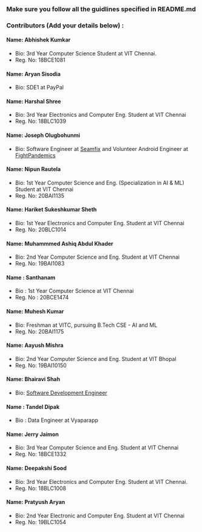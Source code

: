 ### Make sure you follow all the guidlines specified in README.md


### Contributors (Add your details below) :

#### Name: Abhishek Kumkar
 - Bio: 3rd Year Computer Science Student at VIT Chennai.
 - Reg. No: 18BCE1081
 
 #### Name: Aryan Sisodia
 - Bio: SDE1 at PayPal
 
 #### Name: Harshal Shree
 - Bio: 3rd Year Electronics and Computer Eng. Student at VIT Chennai
 - Reg. No: 18BLC1039
 
 #### Name: Joseph Olugbohunmi
 - Bio: Software Engineer at [Seamfix](https://github.com/seamfix/) and Volunteer Android Engineer at [FightPandemics](https://github.com/fightpandemics)

 #### Name: Nipun Rautela
 - Bio: 1st Year Computer Science and Eng. (Specialization in AI & ML) Student at VIT Chennai
 - Reg. No: 20BAI1135

#### Name: Hariket Sukeshkumar Sheth
 - Bio: 1st Year Electronics and Computer Eng. Student at VIT Chennai
 - Reg. No: 20BLC1014

#### Name: Muhammmed Ashiq Abdul Khader
- Bio: 2nd Year Computer Science and  Eng. Student at VIT Chennai
- Reg. No: 19BAI1083

 #### Name : Santhanam
  - Bio : 1st Year Computer Science at VIT Chennai
  - Reg. No : 20BCE1474

#### Name: Muhesh Kumar
 - Bio: Freshman at VITC, pursuing B.Tech CSE - AI and ML
 - Reg. No: 20BAI1175

 #### Name: Aayush Mishra
- Bio: 2nd Year Computer Science and  Eng. Student at VIT Bhopal
- Reg. No: 19BAI10150

#### Name: Bhairavi Shah
- Bio: [Software Development Engineer](https://bhairavi-shah.github.io/)

#### Name : Tandel Dipak
 - Bio : Data Engineer at Vyaparapp

 #### Name: Jerry Jaimon
- Bio: 3rd Year Computer Science and  Eng. Student at VIT Chennai
- Reg. No: 18BCE1332

 #### Name: Deepakshi Sood
 - Bio: 3rd Year Electronics and Computer Eng. Student at VIT Chennai.
 - Reg. No: 18BLC1008

 #### Name: Pratyush Aryan
- Bio: 2nd Year Electronic and Computer  Eng. Student at VIT Chennai
- Reg. No: 19BLC1054
